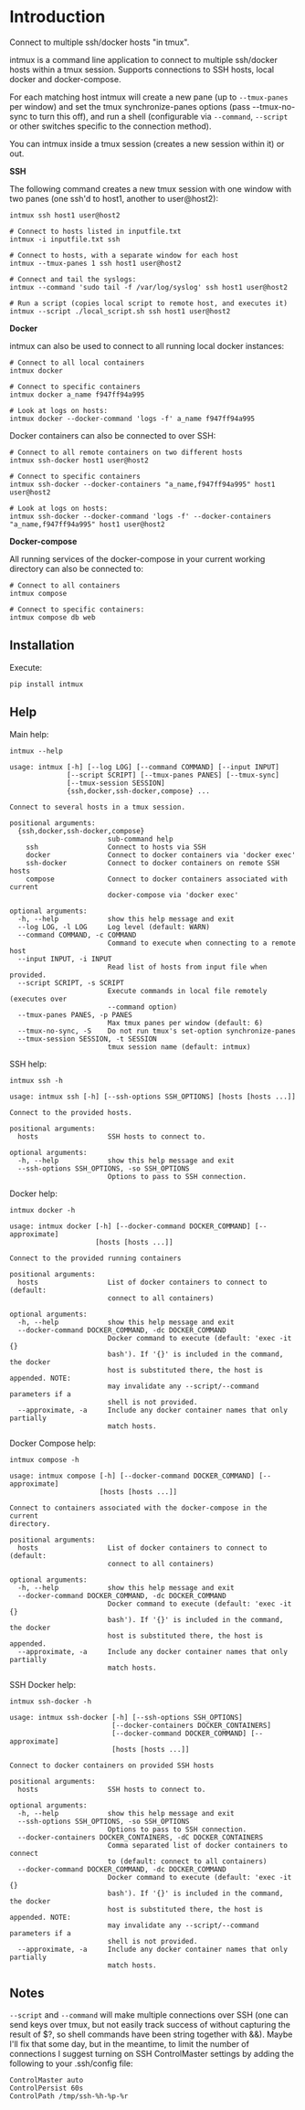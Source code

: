 Introduction
============

Connect to multiple ssh/docker hosts "in tmux".

intmux is a command line application to connect to multiple ssh/docker hosts
within a tmux session. Supports connections to SSH hosts, local docker and
docker-compose.

For each matching host intmux will create a new pane (up to `--tmux-panes` per
window) and set the tmux synchronize-panes options (pass --tmux-no-sync to turn
this off), and run a shell (configurable via `--command`, `--script` or
other switches specific to the connection method).

You can intmux inside a tmux session (creates a new session within it) or out.

**SSH**

The following command creates a new tmux session with one window with two panes
(one ssh'd to host1, another to user@host2):

    intmux ssh host1 user@host2

    # Connect to hosts listed in inputfile.txt
    intmux -i inputfile.txt ssh

    # Connect to hosts, with a separate window for each host
    intmux --tmux-panes 1 ssh host1 user@host2

    # Connect and tail the syslogs:
    intmux --command 'sudo tail -f /var/log/syslog' ssh host1 user@host2

    # Run a script (copies local script to remote host, and executes it)
    intmux --script ./local_script.sh ssh host1 user@host2

**Docker**

intmux can also be used to connect to all running local docker instances:

    # Connect to all local containers
    intmux docker

    # Connect to specific containers
    intmux docker a_name f947ff94a995

    # Look at logs on hosts:
    intmux docker --docker-command 'logs -f' a_name f947ff94a995

Docker containers can also be connected to over SSH:

    # Connect to all remote containers on two different hosts
    intmux ssh-docker host1 user@host2

    # Connect to specific containers
    intmux ssh-docker --docker-containers "a_name,f947ff94a995" host1 user@host2

    # Look at logs on hosts:
    intmux ssh-docker --docker-command 'logs -f' --docker-containers "a_name,f947ff94a995" host1 user@host2

**Docker-compose**

All running services of the docker-compose in your current working directory can
also be connected to:

    # Connect to all containers
    intmux compose

    # Connect to specific containers:
    intmux compose db web


Installation
------------

Execute:

    pip install intmux

Help
----

Main help:

    intmux --help

    usage: intmux [-h] [--log LOG] [--command COMMAND] [--input INPUT]
                  [--script SCRIPT] [--tmux-panes PANES] [--tmux-sync]
                  [--tmux-session SESSION]
                  {ssh,docker,ssh-docker,compose} ...

    Connect to several hosts in a tmux session.

    positional arguments:
      {ssh,docker,ssh-docker,compose}
                            sub-command help
        ssh                 Connect to hosts via SSH
        docker              Connect to docker containers via 'docker exec'
        ssh-docker          Connect to docker containers on remote SSH hosts
        compose             Connect to docker containers associated with current
                            docker-compose via 'docker exec'

    optional arguments:
      -h, --help            show this help message and exit
      --log LOG, -l LOG     Log level (default: WARN)
      --command COMMAND, -c COMMAND
                            Command to execute when connecting to a remote host
      --input INPUT, -i INPUT
                            Read list of hosts from input file when provided.
      --script SCRIPT, -s SCRIPT
                            Execute commands in local file remotely (executes over
                            --command option)
      --tmux-panes PANES, -p PANES
                            Max tmux panes per window (default: 6)
      --tmux-no-sync, -S    Do not run tmux's set-option synchronize-panes
      --tmux-session SESSION, -t SESSION
                            tmux session name (default: intmux)

SSH help:

    intmux ssh -h

    usage: intmux ssh [-h] [--ssh-options SSH_OPTIONS] [hosts [hosts ...]]

    Connect to the provided hosts.

    positional arguments:
      hosts                 SSH hosts to connect to.

    optional arguments:
      -h, --help            show this help message and exit
      --ssh-options SSH_OPTIONS, -so SSH_OPTIONS
                            Options to pass to SSH connection.

Docker help:

    intmux docker -h

    usage: intmux docker [-h] [--docker-command DOCKER_COMMAND] [--approximate]
                         [hosts [hosts ...]]

    Connect to the provided running containers

    positional arguments:
      hosts                 List of docker containers to connect to (default:
                            connect to all containers)

    optional arguments:
      -h, --help            show this help message and exit
      --docker-command DOCKER_COMMAND, -dc DOCKER_COMMAND
                            Docker command to execute (default: 'exec -it {}
                            bash'). If '{}' is included in the command, the docker
                            host is substituted there, the host is appended. NOTE:
                            may invalidate any --script/--command parameters if a
                            shell is not provided.
      --approximate, -a     Include any docker container names that only partially
                            match hosts.

Docker Compose help:

    intmux compose -h

    usage: intmux compose [-h] [--docker-command DOCKER_COMMAND] [--approximate]
                          [hosts [hosts ...]]

    Connect to containers associated with the docker-compose in the current
    directory.

    positional arguments:
      hosts                 List of docker containers to connect to (default:
                            connect to all containers)

    optional arguments:
      -h, --help            show this help message and exit
      --docker-command DOCKER_COMMAND, -dc DOCKER_COMMAND
                            Docker command to execute (default: 'exec -it {}
                            bash'). If '{}' is included in the command, the docker
                            host is substituted there, the host is appended.
      --approximate, -a     Include any docker container names that only partially
                            match hosts.

SSH Docker help:

    intmux ssh-docker -h

    usage: intmux ssh-docker [-h] [--ssh-options SSH_OPTIONS]
                             [--docker-containers DOCKER_CONTAINERS]
                             [--docker-command DOCKER_COMMAND] [--approximate]
                             [hosts [hosts ...]]

    Connect to docker containers on provided SSH hosts

    positional arguments:
      hosts                 SSH hosts to connect to.

    optional arguments:
      -h, --help            show this help message and exit
      --ssh-options SSH_OPTIONS, -so SSH_OPTIONS
                            Options to pass to SSH connection.
      --docker-containers DOCKER_CONTAINERS, -dC DOCKER_CONTAINERS
                            Comma separated list of docker containers to connect
                            to (default: connect to all containers)
      --docker-command DOCKER_COMMAND, -dc DOCKER_COMMAND
                            Docker command to execute (default: 'exec -it {}
                            bash'). If '{}' is included in the command, the docker
                            host is substituted there, the host is appended. NOTE:
                            may invalidate any --script/--command parameters if a
                            shell is not provided.
      --approximate, -a     Include any docker container names that only partially
                            match hosts.

Notes
-----

`--script` and `--command` will make multiple connections over SSH (one can send
keys over tmux, but not easily track success of without capturing the result of
$?, so shell commands have been string together with &&). Maybe I'll fix that
some day, but in the meantime, to limit the number of connections I suggest
turning on SSH ControlMaster settings by adding the following to your
.ssh/config file:

    ControlMaster auto
    ControlPersist 60s
    ControlPath /tmp/ssh-%h-%p-%r
